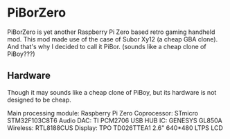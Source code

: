 PiBorZero
=========

PiBorZero is yet another Raspberry Pi Zero based retro gaming handheld mod. This mod made use of the case of Subor Xy12 (a cheap GBA clone). And that's why I decided to call it PiBor. (sounds like a cheap clone of PiBoy???)

## Hardware

Though it may sounds like a cheap clone of PiBoy, but its hardware is not designed to be cheap.

Main processing module: Raspberry Pi Zero
Coprocessor: STmicro STM32F103C8T6
Audio DAC: TI PCM2706
USB HUB IC: GENESYS GL850A
Wireless: RTL8188CUS
Display: TPO TD026TTEA1 2.6" 640*480 LTPS LCD
